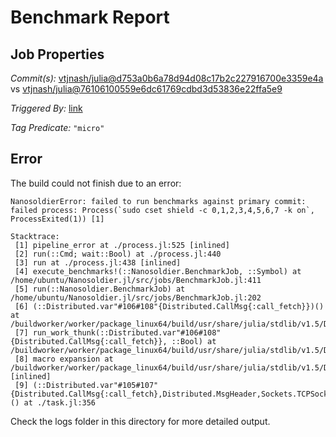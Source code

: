 # Benchmark Report

## Job Properties

*Commit(s):* [vtjnash/julia@d753a0b6a78d94d08c17b2c227916700e3359e4a](https://github.com/vtjnash/julia/commit/d753a0b6a78d94d08c17b2c227916700e3359e4a) vs [vtjnash/julia@76106100559e6dc61769cdbd3d53836e22ffa5e9](https://github.com/vtjnash/julia/commit/76106100559e6dc61769cdbd3d53836e22ffa5e9)

*Triggered By:* [link](https://github.com/vtjnash/julia/commit/d753a0b6a78d94d08c17b2c227916700e3359e4a#commitcomment-47437062)

*Tag Predicate:* `"micro"`

## Error

The build could not finish due to an error:

```
NanosoldierError: failed to run benchmarks against primary commit: failed process: Process(`sudo cset shield -c 0,1,2,3,4,5,6,7 -k on`, ProcessExited(1)) [1]

Stacktrace:
 [1] pipeline_error at ./process.jl:525 [inlined]
 [2] run(::Cmd; wait::Bool) at ./process.jl:440
 [3] run at ./process.jl:438 [inlined]
 [4] execute_benchmarks!(::Nanosoldier.BenchmarkJob, ::Symbol) at /home/ubuntu/Nanosoldier.jl/src/jobs/BenchmarkJob.jl:411
 [5] run(::Nanosoldier.BenchmarkJob) at /home/ubuntu/Nanosoldier.jl/src/jobs/BenchmarkJob.jl:202
 [6] (::Distributed.var"#106#108"{Distributed.CallMsg{:call_fetch}})() at /buildworker/worker/package_linux64/build/usr/share/julia/stdlib/v1.5/Distributed/src/process_messages.jl:294
 [7] run_work_thunk(::Distributed.var"#106#108"{Distributed.CallMsg{:call_fetch}}, ::Bool) at /buildworker/worker/package_linux64/build/usr/share/julia/stdlib/v1.5/Distributed/src/process_messages.jl:79
 [8] macro expansion at /buildworker/worker/package_linux64/build/usr/share/julia/stdlib/v1.5/Distributed/src/process_messages.jl:294 [inlined]
 [9] (::Distributed.var"#105#107"{Distributed.CallMsg{:call_fetch},Distributed.MsgHeader,Sockets.TCPSocket})() at ./task.jl:356
```

Check the logs folder in this directory for more detailed output.

